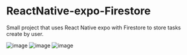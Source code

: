 # ReactNative-expo-Firestore
Small project that uses React Native expo with Firestore to store tasks create by user.

![image](https://user-images.githubusercontent.com/66393884/210486791-cfacc762-9a83-4418-9db8-f0ab9533dfe7.png)
![image](https://user-images.githubusercontent.com/66393884/210486807-34b493b3-9f40-4550-92cd-30ed5ad49768.png)
![image](https://user-images.githubusercontent.com/66393884/210486833-382be7ae-2698-4435-9268-d0832049ba8d.png)
